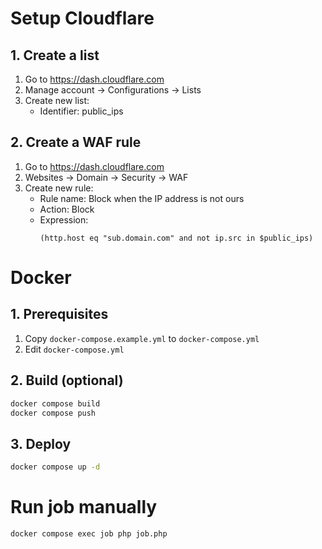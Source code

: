 # Setup Cloudflare

## 1. Create a list
1. Go to https://dash.cloudflare.com
2. Manage account -> Configurations -> Lists
3. Create new list:
    * Identifier: public_ips

## 2. Create a WAF rule
1. Go to https://dash.cloudflare.com
2. Websites -> Domain -> Security -> WAF
3. Create new rule:
    * Rule name: Block when the IP address is not ours
    * Action: Block
    * Expression: 
        ```
        (http.host eq "sub.domain.com" and not ip.src in $public_ips)
        ```

# Docker

## 1. Prerequisites
1. Copy `docker-compose.example.yml` to `docker-compose.yml`
2. Edit `docker-compose.yml`

## 2. Build (optional)
```bash 
docker compose build
docker compose push
```

## 3. Deploy
```bash 
docker compose up -d
```

# Run job manually
```bash
docker compose exec job php job.php
```